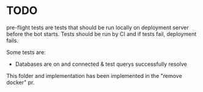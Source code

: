 # TODO
pre-flight tests are tests that should be run locally on deployment server before the bot starts.
Tests should be run by CI and if tests fail, deployment fails.

Some tests are:
- Databases are on and connected & test querys successfully resolve

This folder and implementation has been implemented in the "remove docker" pr.